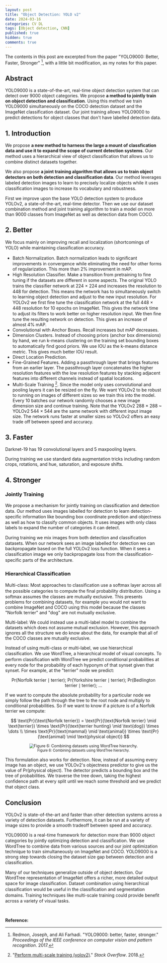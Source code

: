 ```yaml
---
layout: post
title: "Object Detection: YOLO v2"
date: 2024-03-16
categories: CV DL
tags: [Object detection, CNN]
published: true
hidden: true
comments: true
---
```


The contents in this post are excerpted from the paper "YOLO9000: Better, Faster, Stronger" [^1], with a little bit modification, as my notes for this paper. 

## Abstract

YOLO9000 is a state-of-the-art, real-time object detection system that can detect over 9000 object categories. We propose **a method to jointly train on object detection and classification**. Using this method we train YOLO9000 simultaneously on the COCO detection dataset and the ImageNet classiﬁcation dataset. Our joint training allows YOLO9000 to predict detections for object classes that don't have labelled detection data.

## 1. Introduction

We propose **a new method to harness the large a mount of classfication data and use it to expand the scope of current detection systems**. Our method uses a hierarchical view of object classiﬁcation that allows us to combine distinct datasets together.

We also propose **a joint training algorithm that allows us to train object detectors on both detection and classiﬁcation data**. Our method leverages labeled detection images to learn to precisely localize objects while it uses classiﬁcation images to increase its vocabulary and robustness.

First we improve upon the base YOLO detection system to produce YOLOv2, a state-of-the-art, real-time detector. Then we use our dataset combination method and joint training algorithm to train a model on more than 9000 classes from ImageNet as well as detection data from COCO.

## 2. Better

We focus mainly on improving recall and localization (shortcomings of YOLO) while maintaining classiﬁcation accuracy.

* Batch Normalization. Batch normalization leads to signiﬁcant improvements in convergence while eliminating the need for other forms of regularization. This more than 2% improvement in mAP.
* High Resolution Classiﬁer. Make a transition from pretraining to fine tuning if the datasets are different in some aspects. The original YOLO trains the classiﬁer network at 224 × 224 and increases the resolution to 448 for detection. This means the network has to simultaneously switch to learning object detection and adjust to the new input resolution. For YOLOv2 we ﬁrst ﬁne tune the classiﬁcation network at the full 448 × 448 resolution for 10 epochs on ImageNet. This gives the network time to adjust its ﬁlters to work better on higher resolution input. We then ﬁne tune the resulting network on detection. This gives an increase of almost 4% mAP.
* Convolutional with Anchor Boxes. Recall increases but mAP decreases.
* Dimension Clusters. Instead of choosing priors (anchor box dimensions) by hand, we run k-means clustering on the training set bounding boxes to automatically ﬁnd good priors. We use IOU as the k-means distance metric. This gives much better IOU result.
* Direct Location Prediction.
* Fine-Grained Features. Adding a passthrough layer that brings features from an earlier layer. The passthrough layer concatenates the higher resolution features with the low resolution features by stacking adjacent features into different channels instead of spatial locations.
* Multi-Scale Training [^2]. Since the model only uses convolutional and pooling layers it can be resized on the fly. We want YOLOv2 to be robust to running on images of different sizes so we train this into the model. Every 10 batches our network randomly chooses a new image dimension size and continue training. Note that the YOLOv2 288 × 288 ~ YOLOv2 544 × 544 are the same network with different input image size. The network runs faster at smaller sizes so YOLOv2 offers an easy trade off between speed and accuracy.

## 3. Faster

Darknet-19 has 19 convolutional layers and 5 maxpooling layers.

During training we use standard data augmentation tricks including random crops, rotations, and hue, saturation, and exposure shifts.

## 4. Stronger

### Jointly Training

We propose a mechanism for jointly training on classiﬁcation and detection data. Our method uses images labelled for detection to learn detection-speciﬁc information like bounding box coordinate prediction and objectness as well as how to classify common objects. It uses images with only class labels to expand the number of categories it can detect.

During training we mix images from both detection and classiﬁcation datasets. When our network sees an image labelled for detection we can backpropagate based on the full YOLOv2 loss function. When it sees a classiﬁcation image we only backpropagate loss from the classiﬁcation-speciﬁc parts of the architecture.

### Hierarchical Classiﬁcation

Multi-class: Most approaches to classiﬁcation use a softmax layer across all the possible categories to compute the ﬁnal probability distribution. Using a softmax assumes the classes are mutually exclusive. This presents problems for combining datasets, for example you would not want to combine ImageNet and COCO using this model because the classes "Norfolk terrier" and "dog" are not mutually exclusive.

Multi-label: We could instead use a multi-label model to combine the datasets which does not assume mutual exclusion. However, this approach ignores all the structure we do know about the data, for example that all of the COCO classes are mutually exclusive.

Instead of using multi-class or multi-label, we use hierarchical classiﬁcation. We use WordTree, a hierarchical model of visual concepts. To perform classiﬁcation with WordTree we predict conditional probabilities at every node for the probability of each hyponym of that synset given that synset. For example, at the "terrier" node we predict:

$$
\text{Pr}(\text{Norfolk terrier} \mid \text{terrier});\ \text{Pr}(\text{Yorkshire terrier} \mid \text{terrier});\ \text{Pr}(\text{Bedlington terrier} \mid \text{terrier});\ \dots
$$

If we want to compute the absolute probability for a particular node we simply follow the path through the tree to the root node and multiply to conditional probabilities. So if we want to know if a picture is of a Norfolk terrier we compute:

$$
\text{Pr}(\text{Norfolk terrier}) = \text{Pr}(\text{Norfolk terrier} \mid \text{terrier}) \times \text{Pr}(\text{terrier hunting} \mid \text{dog}) \times \dots \\ \times \text{Pr}(\text{mammal} \mid \text{animal}) \times \text{Pr}(\text{animal} \mid \text{physical object})
$$

<div align='center'>
<figure>
<img src="https://d3i71xaburhd42.cloudfront.net/7d39d69b23424446f0400ef603b2e3e22d0309d6/8-Figure6-1.png" alt="Figure 6: Combining datasets using WordTree hierarchy." style="zoom:90%;" />
<figcaption style="font-size:80%;"> Figure 6: Combining datasets using WordTree hierarchy. </figcaption>
</figure>
</div>

This formulation also works for detection. Now, instead of assuming every image has an object, we use YOLOv2's objectness predictor to give us the value of Pr(physical object). The detector predicts a bounding box and the tree of probabilities. We traverse the tree down, taking the highest conﬁdence path at every split until we reach some threshold and we predict that object class.

## Conclusion

YOLOv2 is state-of-the-art and faster than other detection systems across a variety of detection datasets. Furthermore, it can be run at a variety of image sizes to provide a smooth tradeoff between speed and accuracy.

YOLO9000 is a real-time framework for detection more than 9000 object categories by jointly optimizing detection and classiﬁcation. We use WordTree to combine data from various sources and our joint optimization technique to train simultaneously on ImageNet and COCO. YOLO9000 is a strong step towards closing the dataset size gap between detection and classiﬁcation.

Many of our techniques generalize outside of object detection. Our WordTree representation of ImageNet offers a richer, more detailed output space for image classiﬁcation. Dataset combination using hierarchical classiﬁcation would be useful in the classiﬁcation and segmentation domains. Training techniques like multi-scale training could provide beneﬁt across a variety of visual tasks.

<br>

**Reference:**

[^1]: Redmon, Joseph, and Ali Farhadi. "YOLO9000: better, faster, stronger." *Proceedings of the IEEE conference on computer vision and pattern recognition*. 2017.
[^2]: "[Perform multi-scale training (yolov2)](https://stackoverflow.com/questions/50005852)." *Stack Overflow*. 2018.
